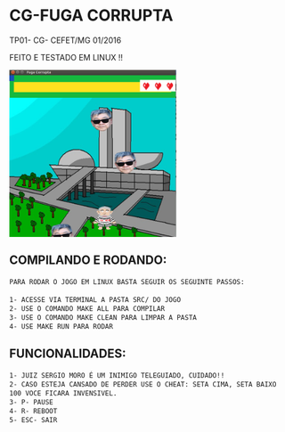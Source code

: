 # CG-FUGA CORRUPTA
TP01- CG- CEFET/MG 01/2016

FEITO E TESTADO EM LINUX !!

<img align="center" src="https://github.com/pedrohlcastro/CG-fuga-corrupta/blob/master/screenshots/jogo.png?raw=true" width="300" height="300"/>
<h2>COMPILANDO E RODANDO:</h2>

	PARA RODAR O JOGO EM LINUX BASTA SEGUIR OS SEGUINTE PASSOS:
	
	1- ACESSE VIA TERMINAL A PASTA SRC/ DO JOGO
	2- USE O COMANDO MAKE ALL PARA COMPILAR
	3- USE O COMANDO MAKE CLEAN PARA LIMPAR A PASTA
	4- USE MAKE RUN PARA RODAR

<h2>FUNCIONALIDADES:</h2>

	1- JUIZ SERGIO MORO É UM INIMIGO TELEGUIADO, CUIDADO!!
	2- CASO ESTEJA CANSADO DE PERDER USE O CHEAT: SETA CIMA, SETA BAIXO 100 VOCE FICARA INVENSIVEL.
	3- P- PAUSE
	4- R- REBOOT
	5- ESC- SAIR
	

